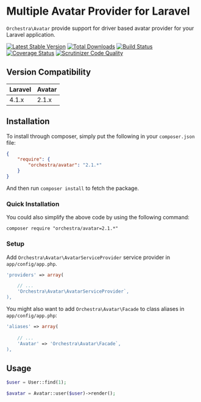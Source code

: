 Multiple Avatar Provider for Laravel
==============

`Orchestra\Avatar` provide support for driver based avatar provider for your Laravel application.

[![Latest Stable Version](https://poser.pugx.org/orchestra/avatar/v/stable.png)](https://packagist.org/packages/orchestra/avatar) 
[![Total Downloads](https://poser.pugx.org/orchestra/avatar/downloads.png)](https://packagist.org/packages/orchestra/avatar) 
[![Build Status](https://travis-ci.org/orchestral/avatar.svg?branch=2.1)](https://travis-ci.org/orchestral/avatar) 
[![Coverage Status](https://coveralls.io/repos/orchestral/avatar/badge.png?branch=2.1)](https://coveralls.io/r/orchestral/avatar?branch=2.1) 
[![Scrutinizer Code Quality](https://scrutinizer-ci.com/g/orchestral/avatar/badges/quality-score.png?b=2.1)](https://scrutinizer-ci.com/g/orchestral/avatar/?branch=2.1) 

## Version Compatibility

Laravel  | Avatar
:--------|:---------
 4.1.x   | 2.1.x

## Installation

To install through composer, simply put the following in your `composer.json` file:
 
```json
{
	"require": {
		"orchestra/avatar": "2.1.*"
	}	
}
```

And then run `composer install` to fetch the package.

### Quick Installation

You could also simplify the above code by using the following command:

```
composer require "orchestra/avatar=2.1.*"
```

### Setup

Add `Orchestra\Avatar\AvatarServiceProvider` service provider in `app/config/app.php`.

```php
'providers' => array(

	// ...
	'Orchestra\Avatar\AvatarServiceProvider`,
),
```

You might also want to add `Orchestra\Avatar\Facade` to class aliases in `app/config/app.php`:

```php
'aliases' => array(
	
	// ...
	'Avatar' => 'Orchestra\Avatar\Facade`,
),
```

## Usage

```php
$user = User::find(1);

$avatar = Avatar::user($user)->render();
```